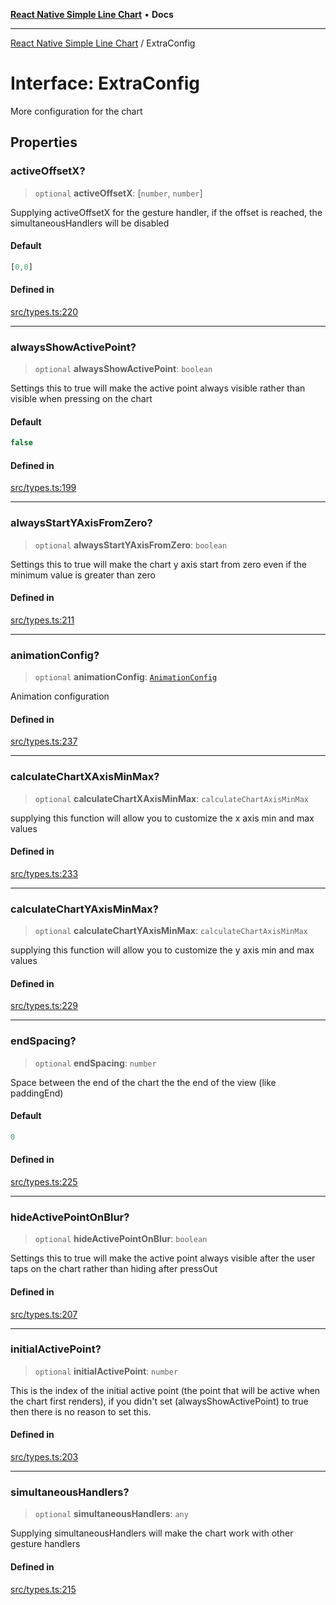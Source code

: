 [**React Native Simple Line Chart**](../README.md) • **Docs**

***

[React Native Simple Line Chart](../globals.md) / ExtraConfig

# Interface: ExtraConfig

More configuration for the chart

## Properties

### activeOffsetX?

> `optional` **activeOffsetX**: [`number`, `number`]

Supplying activeOffsetX for the gesture handler, if the offset is reached, the simultaneousHandlers will be disabled

#### Default

```ts
[0,0]
```

#### Defined in

[src/types.ts:220](https://github.com/Malaa-tech/react-native-simple-line-chart/blob/22f2d3526511b6e2c9eacbca888612e2ecff7f4e/src/types.ts#L220)

***

### alwaysShowActivePoint?

> `optional` **alwaysShowActivePoint**: `boolean`

Settings this to true will make the active point always visible rather than visible when pressing on the chart

#### Default

```ts
false
```

#### Defined in

[src/types.ts:199](https://github.com/Malaa-tech/react-native-simple-line-chart/blob/22f2d3526511b6e2c9eacbca888612e2ecff7f4e/src/types.ts#L199)

***

### alwaysStartYAxisFromZero?

> `optional` **alwaysStartYAxisFromZero**: `boolean`

Settings this to true will make the chart y axis start from zero even if the minimum value is greater than zero

#### Defined in

[src/types.ts:211](https://github.com/Malaa-tech/react-native-simple-line-chart/blob/22f2d3526511b6e2c9eacbca888612e2ecff7f4e/src/types.ts#L211)

***

### animationConfig?

> `optional` **animationConfig**: [`AnimationConfig`](AnimationConfig.md)

Animation configuration

#### Defined in

[src/types.ts:237](https://github.com/Malaa-tech/react-native-simple-line-chart/blob/22f2d3526511b6e2c9eacbca888612e2ecff7f4e/src/types.ts#L237)

***

### calculateChartXAxisMinMax?

> `optional` **calculateChartXAxisMinMax**: `calculateChartAxisMinMax`

supplying this function will allow you to customize the x axis min and max values

#### Defined in

[src/types.ts:233](https://github.com/Malaa-tech/react-native-simple-line-chart/blob/22f2d3526511b6e2c9eacbca888612e2ecff7f4e/src/types.ts#L233)

***

### calculateChartYAxisMinMax?

> `optional` **calculateChartYAxisMinMax**: `calculateChartAxisMinMax`

supplying this function will allow you to customize the y axis min and max values

#### Defined in

[src/types.ts:229](https://github.com/Malaa-tech/react-native-simple-line-chart/blob/22f2d3526511b6e2c9eacbca888612e2ecff7f4e/src/types.ts#L229)

***

### endSpacing?

> `optional` **endSpacing**: `number`

Space between the end of the chart the the end of the view (like paddingEnd)

#### Default

```ts
0
```

#### Defined in

[src/types.ts:225](https://github.com/Malaa-tech/react-native-simple-line-chart/blob/22f2d3526511b6e2c9eacbca888612e2ecff7f4e/src/types.ts#L225)

***

### hideActivePointOnBlur?

> `optional` **hideActivePointOnBlur**: `boolean`

Settings this to true will make the active point always visible after the user taps on the chart rather than hiding after pressOut

#### Defined in

[src/types.ts:207](https://github.com/Malaa-tech/react-native-simple-line-chart/blob/22f2d3526511b6e2c9eacbca888612e2ecff7f4e/src/types.ts#L207)

***

### initialActivePoint?

> `optional` **initialActivePoint**: `number`

This is the index of the initial active point (the point that will be active when the chart first renders), if you didn't set (alwaysShowActivePoint) to true then there is no reason to set this.

#### Defined in

[src/types.ts:203](https://github.com/Malaa-tech/react-native-simple-line-chart/blob/22f2d3526511b6e2c9eacbca888612e2ecff7f4e/src/types.ts#L203)

***

### simultaneousHandlers?

> `optional` **simultaneousHandlers**: `any`

Supplying simultaneousHandlers will make the chart work with other gesture handlers

#### Defined in

[src/types.ts:215](https://github.com/Malaa-tech/react-native-simple-line-chart/blob/22f2d3526511b6e2c9eacbca888612e2ecff7f4e/src/types.ts#L215)
